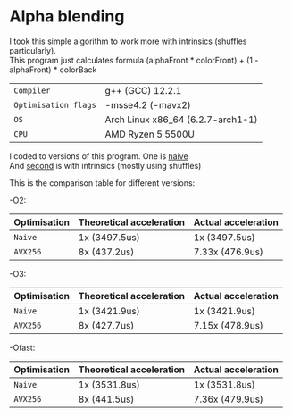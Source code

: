 # Alpha blending
I took this simple algorithm to work more with intrinsics (shuffles particularly).\
This program just calculates formula (alphaFront * colorFront) + (1 - alphaFront) * colorBack

|  |  |
| --- | --- |
| `Compiler` | g++ (GCC) 12.2.1 |
| `Optimisation flags` | -msse4.2 (-mavx2)
| `OS` | Arch Linux x86_64 (6.2.7-arch1-1)|
| `CPU` | AMD Ryzen 5 5500U

I coded to versions of this program. One is [naive](https://github.com/ThreadJava800/AlphaBlending/blob/main/naive.cpp)\
And [second](https://github.com/ThreadJava800/AlphaBlending/blob/main/optim1.cpp) is with intrinsics (mostly using shuffles)

This is the comparison table for different versions:

-O2:

| Optimisation | Theoretical acceleration | Actual acceleration
| --- | --- | --- |
| `Naive` | 1x (3497.5us) | 1x (3497.5us) |
| `AVX256` | 8x (437.2us) | 7.33x (476.9us) |

-O3:

| Optimisation | Theoretical acceleration | Actual acceleration
| --- | --- | --- |
| `Naive` | 1x (3421.9us) | 1x (3421.9us) |
| `AVX256` | 8x (427.7us) | 7.15x (478.9us) |

-Ofast:

| Optimisation | Theoretical acceleration | Actual acceleration
| --- | --- | --- |
| `Naive` | 1x (3531.8us) | 1x (3531.8us) |
| `AVX256` | 8x (441.5us) | 7.36x (479.9us) |